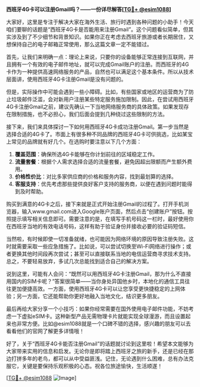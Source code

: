 **西班牙4G卡可以注册Gmail吗？——一份详尽解答[[TG💪+ @esim1088](https://t.me/s/esim1088)]**

大家好，这里是专注于解决大家在海外生活、旅行时遇到各种问题的小助手！今天咱们要聊的话题是“西班牙4G卡是否能用来注册Gmail”。这个问题看似简单，但其实涉及到了不少细节和背景知识。如果你正在考虑去西班牙旅游或者长期居住，又想保持自己的电子邮箱正常使用，那么这篇文章一定不能错过。

首先，让我们来明确一点：理论上来说，只要你的设备能够正常连接到互联网，并且拥有一个有效的电子邮件地址，就可以完成Gmail账户的注册。而西班牙的4G卡作为一种提供高速网络服务的产品，自然也可以满足这个基本条件。所以从技术层面讲，使用西班牙4G卡注册Gmail是没有问题的。

但是，实际操作中可能会遇到一些小障碍。比如，有些国家或地区的运营商为了防止垃圾邮件泛滥，会对新用户注册某些特定服务施加限制。因此，在尝试用西班牙4G卡注册Gmail之前，建议先确认一下当地网络服务商的具体政策。如果发现存在限制措施，也不必担心，我们后面会提到几种绕过这些限制的方法。

接下来，我们来具体探讨一下如何用西班牙4G卡成功注册Gmail。第一步当然是选择合适的4G卡了。市面上有很多种不同品牌的西班牙4G卡可供挑选，比如某宝上常见的品牌就有好几个。在选购时要注意以下几个方面：

1. **覆盖范围**：确保所选4G卡能够在你计划前往的区域稳定工作。
2. **流量套餐**：根据个人需求选择合适的流量套餐，避免因超出限额而产生额外费用。
3. **价格性价比**：对比多家供应商的价格和服务内容，找到最划算的选择。
4. **客服支持**：优先考虑那些提供良好客户支持的服务商，以便在遇到问题时能得到及时帮助。

购买到满意的4G卡之后，接下来就是正式开始注册Gmail的过程了。打开手机浏览器，输入www.gmail.com进入Google账户页面，然后点击“创建账户”按钮。按照提示填写相关信息即可。需要注意的是，在填写手机号码这一栏时，最好使用你在西班牙当地的有效电话号码，这样有助于验证身份并接收必要的验证码短信。

当然啦，有时候即使一切准备就绪，也可能因为网络环境的原因导致注册失败。这时就需要采取一些应急措施了。比如说，可以尝试切换至Wi-Fi网络进行操作；或者更换其他时间段再次尝试；甚至可以直接联系当地的电信运营商寻求技术支持。总之，不要轻易放弃，多试几次总能找到适合自己的解决方案。

说到这里，可能有人会问：“既然可以用西班牙4G卡注册Gmail，那为什么不直接用国内的SIM卡呢？”答案很简单——当你身处异国他乡时，本地化的通信工具往往更加便捷高效。一方面，使用西班牙4G卡可以让您享受更快捷稳定的上网体验；另一方面，它还能帮助你更好地融入当地文化，结识更多朋友。

最后再给大家分享一个小技巧：如果你经常需要在国外使用电子邮件功能，不妨考虑一下虚拟eSIM卡。这种新型产品无需物理卡片就能实现全球漫游，而且设置起来也非常方便。比如@esim1088就是一个口碑不错的选择，感兴趣的朋友可以去看看他们的官网了解更多详情哦！

好了，关于“西班牙4G卡能否注册Gmail”的话题就讨论到这里啦！希望本文能够为大家带来实用的信息和启发。无论你是即将踏上西班牙之旅的新手，还是已经在那边打拼多年的老鸟，都可以从中受益匪浅。记住，无论遇到什么困难，总有办法克服它，关键是要保持乐观积极的心态。祝各位旅途愉快，生活顺遂！

[[TG💪+ @esim1088](https://t.me/s/esim1088) ![Image](https://i.postimg.cc/4NQfJmqS/Snipaste-2025-05-13-00-14-12.png)]